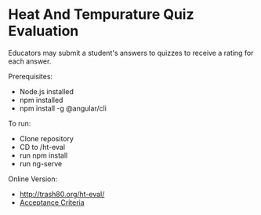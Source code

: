# Heat And Tempurature Quiz Evaluation
Educators may submit a student's answers to quizzes to receive a rating for each answer.

Prerequisites:
* Node.js installed
* npm installed
* npm install -g @angular/cli

To run:
* Clone repository
* CD to <clone directory>/ht-eval
* run npm install
* run ng-serve

Online Version:
* http://trash80.org/ht-eval/
* [Acceptance Criteria](https://docs.google.com/document/d/17SoUIVOFJootzXWyAvGgfcOFEIOkh9EV3u9ZwxRIWCE/edit)
